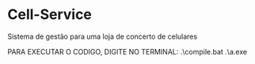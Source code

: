 # Cell-Service
Sistema de gestão para uma loja de concerto de celulares

PARA EXECUTAR O CODIGO, DIGITE NO TERMINAL: .\compile.bat 
                                            .\a.exe
                                            